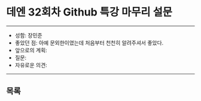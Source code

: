 # 데엔 32회차 Github 특강 마무리 설문
---
- 성함: 장민준
- 좋았던 점: 아예 문외한이였는데 처음부터 천천히 알려주셔서 좋았다. 
- 앞으로의 계획: 
- 질문: 
- 자유로운 의견: 
----
## 목록
